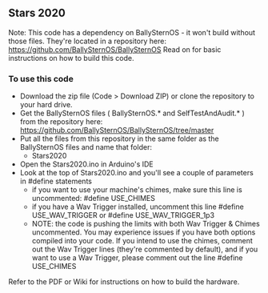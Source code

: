 ## Stars 2020

Note: This code has a dependency on BallySternOS - it won't build without those files. They're located in a repository here:
https://github.com/BallySternOS/BallySternOS
Read on for basic instructions on how to build this code.


### To use this code
* Download the zip file (Code > Download ZIP) or clone the repository to your hard drive.  
* Get the BallySternOS files ( BallySternOS.* and SelfTestAndAudit.* ) from the repository here:  https://github.com/BallySternOS/BallySternOS/tree/master
* Put all the files from this repository in the same folder as the BallySternOS files and name that folder:
  * Stars2020  
* Open the Stars2020.ino in Arduino's IDE
* Look at the top of Stars2020.ino and you'll see a couple of parameters in #define statements
  * if you want to use your machine's chimes, make sure this line is uncommented:  #define USE_CHIMES  
  * if you have a Wav Trigger installed, uncomment this line #define USE_WAV_TRIGGER or #define USE_WAV_TRIGGER_1p3 
  * NOTE: the code is pushing the limits with both Wav Trigger & Chimes uncommented. You may experience issues if you have both options compiled into your code. If you intend to use the chimes, comment out the Wav Trigger lines (they're commented by default), and if you want to use a Wav Trigger, please comment out the line #define USE_CHIMES
  
Refer to the PDF or Wiki for instructions on how to build the hardware.  
